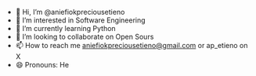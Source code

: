 - 👋 Hi, I’m @aniefiokpreciousetieno
- 👀 I’m interested in Software Engineering
- 🌱 I’m currently learning Python
- 💞️ I’m looking to collaborate on Open Sours
- 📫 How to reach me aniefiokpreciousetieno@gmail.com or ap_etieno on X
- 😄 Pronouns: He

<!---
aniefiokpreciousetieno/aniefiokpreciousetieno is a ✨ special ✨ repository because its `README.md` (this file) appears on your GitHub profile.
You can click the Preview link to take a look at your changes.
--->
